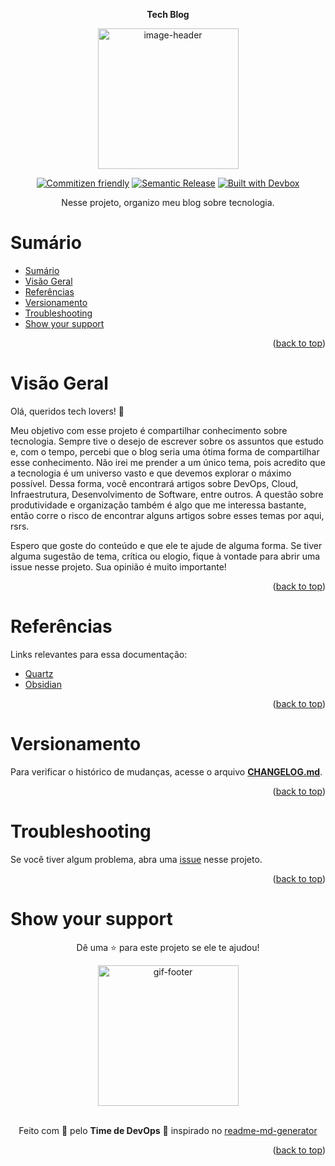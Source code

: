 <!-- BEGIN_DOCS -->

<a name="readme-top"></a>

<div align="center">

**Tech Blog**

<img alt="image-header" src="https://github.com/lpsm-dev/lpsm-dev/blob/08a1fc3a3b0c5d7c07511a89ed622e31a4dacdef/.github/assets/obsidian.png" width="225"/>

<br>

[![Commitizen friendly](https://img.shields.io/badge/commitizen-friendly-brightgreen.svg)](https://www.conventionalcommits.org/en/v1.0.0/)
[![Semantic Release](https://img.shields.io/badge/%20%20%F0%9F%93%A6%F0%9F%9A%80-semantic--release-e10079.svg)](https://semantic-release.gitbook.io/semantic-release/usage/configuration)
[![Built with Devbox](https://jetpack.io/img/devbox/shield_galaxy.svg)](https://jetpack.io/devbox/docs/contributor-quickstart/)

Nesse projeto, organizo meu blog sobre tecnologia.

</div>

# Sumário

- [Sumário](#sumário)
- [Visão Geral](#visão-geral)
- [Referências](#referências)
- [Versionamento](#versionamento)
- [Troubleshooting](#troubleshooting)
- [Show your support](#show-your-support)

<p align="right">(<a href="#readme-top">back to top</a>)</p>

# Visão Geral

Olá, queridos tech lovers! :wave:

Meu objetivo com esse projeto é compartilhar conhecimento sobre tecnologia. Sempre tive o desejo de escrever sobre os assuntos que estudo e, com o tempo, percebi que o blog seria uma ótima forma de compartilhar esse conhecimento. Não irei me prender a um único tema, pois acredito que a tecnologia é um universo vasto e que devemos explorar o máximo possível. Dessa forma, você encontrará artigos sobre DevOps, Cloud, Infraestrutura, Desenvolvimento de Software, entre outros. A questão sobre produtividade e organização também é algo que me interessa bastante, então corre o risco de encontrar alguns artigos sobre esses temas por aqui, rsrs.

Espero que goste do conteúdo e que ele te ajude de alguma forma. Se tiver alguma sugestão de tema, crítica ou elogio, fique à vontade para abrir uma issue nesse projeto. Sua opinião é muito importante!

<p align="right">(<a href="#readme-top">back to top</a>)</p>

# Referências

Links relevantes para essa documentação:

- [Quartz](https://quartz.jzhao.xyz)
- [Obsidian](https://obsidian.md/)

<p align="right">(<a href="#readme-top">back to top</a>)</p>

# Versionamento

Para verificar o histórico de mudanças, acesse o arquivo [**CHANGELOG.md**](CHANGELOG.md).

<p align="right">(<a href="#readme-top">back to top</a>)</p>

# Troubleshooting

Se você tiver algum problema, abra uma [issue](https://github.com/lpsm-dev/tech-blog/issues/new/choose) nesse projeto.

<p align="right">(<a href="#readme-top">back to top</a>)</p>

# Show your support

<div align="center">

Dê uma ⭐️ para este projeto se ele te ajudou!

<img alt="gif-footer" src="https://github.com/lpsm-dev/lpsm-dev/blob/0062b174ec9877e6dfc78817f314b4a0690f63ff/.github/assets/yoda.gif" width="225"/>

<br>
<br>

Feito com 💜 pelo **Time de DevOps** :wave: inspirado no [readme-md-generator](https://github.com/kefranabg/readme-md-generator)

</div>

<p align="right">(<a href="#readme-top">back to top</a>)</p>
<!-- END_DOCS -->
